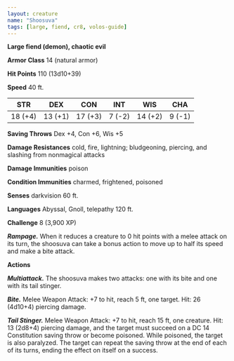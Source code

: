 ```yaml
---
layout: creature
name: "Shoosuva"
tags: [large, fiend, cr8, volos-guide]
---
```


**Large fiend (demon), chaotic evil**

**Armor Class** 14 (natural armor)

**Hit Points** 110 (13d10+39)

**Speed** 40 ft.

|   STR   |   DEX   |   CON   |   INT   |   WIS   |   CHA   |
|:-----:|:-----:|:-----:|:-----:|:-----:|:-----:|
| 18 (+4) | 13 (+1) | 17 (+3) | 7 (-2) | 14 (+2) | 9 (-1) |

**Saving Throws** Dex +4, Con +6, Wis +5

**Damage Resistances** cold, fire, lightning; bludgeoning, piercing, and slashing from nonmagical attacks

**Damage Immunities** poison

**Condition Immunities** charmed, frightened, poisoned

**Senses** darkvision 60 ft.

**Languages** Abyssal, Gnoll, telepathy 120 ft.

**Challenge** 8 (3,900 XP)

***Rampage.*** When it reduces a creature to 0 hit points with a melee attack on its turn, the shoosuva can take a bonus action to move up to half its speed and make a bite attack.

**Actions**

***Multiattack.*** The shoosuva makes two attacks: one with its bite and one with its tail stinger.

***Bite.*** Melee Weapon Attack: +7 to hit, reach 5 ft, one target. Hit: 26 (4d10+4) piercing damage.

***Tail Stinger.*** Melee Weapon Attack: +7 to hit, reach 15 ft, one creature. Hit: 13 (2d8+4) piercing damage, and the target must succeed on a DC 14 Constitution saving throw or become poisoned. While poisoned, the target is also paralyzed. The target can repeat the saving throw at the end of each of its turns, ending the effect on itself on a success.


